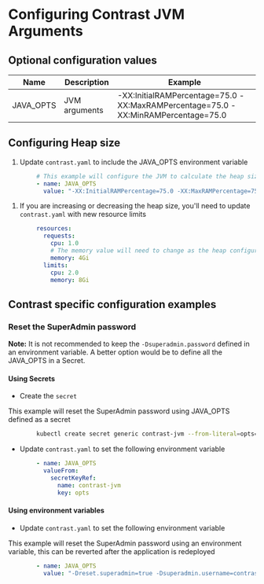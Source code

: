 
# Configuring Contrast JVM Arguments

## Optional configuration values

| Name      	| Description   	| Example                                                                           	|
|-----------	|---------------	|-----------------------------------------------------------------------------------	|
| JAVA_OPTS 	| JVM arguments 	| -XX:InitialRAMPercentage=75.0 -XX:MaxRAMPercentage=75.0 -XX:MinRAMPercentage=75.0 	|

## Configuring Heap size

1. Update `contrast.yaml` to include the JAVA_OPTS environment variable
```yaml
        # This example will configure the JVM to calculate the heap size based on the available memory
        - name: JAVA_OPTS
          value: "-XX:InitialRAMPercentage=75.0 -XX:MaxRAMPercentage=75.0 -XX:MinRAMPercentage=75.0"
```
1. If you are increasing or decreasing the heap size, you'll need to update `contrast.yaml` with new resource limits
```yaml
        resources:
          requests:
            cpu: 1.0
            # The memory value will need to change as the heap configuration changes
            memory: 4Gi
          limits:
            cpu: 2.0
            memory: 8Gi
```
## Contrast specific configuration examples

### Reset the SuperAdmin password
**Note:** It is not recommended to keep the `-Dsuperadmin.password` defined in an environment variable. A better option would be to define all the JAVA_OPTS in a Secret.

#### Using Secrets

* Create the `secret`

This example will reset the SuperAdmin password using JAVA_OPTS defined as a secret
```bash
        kubectl create secret generic contrast-jvm --from-literal=opts="-Dreset.superadmin=true -Dsuperadmin.username=contrast_superadmin@<your.email.domain.com> -Dsuperadmin.password=<new password>"
```
* Update `contrast.yaml` to set the following environment variable
```yaml
        - name: JAVA_OPTS
          valueFrom:
            secretKeyRef:
              name: contrast-jvm
              key: opts
```
#### Using environment variables

* Update `contrast.yaml` to set the following environment variable

This example will reset the SuperAdmin password using an environment variable, this can be reverted after the application is redeployed
```yaml
        - name: JAVA_OPTS
          value: "-Dreset.superadmin=true -Dsuperadmin.username=contrast_superadmin@<your.email.domain.com> -Dsuperadmin.password=<new password>"
```
